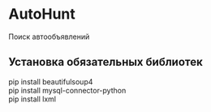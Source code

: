 # AutoHunt
Поиск автообъявлений

## Установка обязательных библиотек
pip install beautifulsoup4  
pip install mysql-connector-python  
pip install lxml  